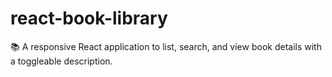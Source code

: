 # react-book-library
📚 A responsive React application to list, search, and view book details with a toggleable description.
